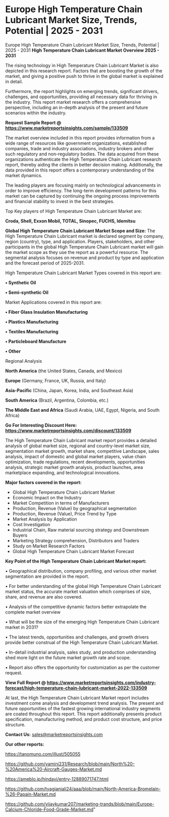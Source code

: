# Europe High Temperature Chain Lubricant Market Size, Trends, Potential | 2025 - 2031
 Europe High Temperature Chain Lubricant Market Size, Trends, Potential | 2025 - 2031
<Strong> High Temperature Chain Lubricant Market Overview 2025 - 2031</strong>

The rising technology in High Temperature Chain Lubricant Market is also depicted in this research report. Factors that are boosting the growth of the market, and giving a positive push to thrive in the global market is explained in detail.

Furthermore, the report highlights on emerging trends, significant drivers, challenges, and opportunities, providing all necessary data for thriving in the industry. This report market research offers a comprehensive perspective, including an in-depth analysis of the present and future scenarios within the industry.

<strong>Request Sample Report @ <a href=https://www.marketreportsinsights.com/sample/133509>https://www.marketreportsinsights.com/sample/133509</a></strong>

The market overview included in this report provides information from a wide range of resources like government organizations, established companies, trade and industry associations, industry brokers and other such regulatory and non-regulatory bodies. The data acquired from these organizations authenticate the High Temperature Chain Lubricant research report, thereby aiding the clients in better decision making. Additionally, the data provided in this report offers a contemporary understanding of the market dynamics.

The leading players are focusing mainly on technological advancements in order to improve efficiency. The long-term development patterns for this market can be captured by continuing the ongoing process improvements and financial stability to invest in the best strategies.

Top Key players of High Temperature Chain Lubricant Market are:

<strong>Croda, Shell, Exxon Mobil, TOTAL, Sinopec, FUCHS, Idemitsu</strong>

<strong><b>Global High Temperature Chain Lubricant Market Scope and Size:</b></strong>
The High Temperature Chain Lubricant market is declared segment by company, region (country), type, and application. Players, stakeholders, and other participants in the global High Temperature Chain Lubricant market will gain the market scope as they use the report as a powerful resource. The segmental analysis focuses on revenue and product by type and application and the forecast period of 2025-2031.

High Temperature Chain Lubricant Market Types covered in this report are:

<strong>• Synthetic Oil

• Semi-synthetic Oil</strong>

Market Applications covered in this report are:

<strong>• Fiber Glass Insulation Manufacturing

• Plastics Manufacturing

• Textiles Manufacturing

• Particleboard Manufacture

• Other</strong> 

Regional Analysis

<strong>North America</strong> (the United States, Canada, and Mexico)

<strong>Europe</strong> (Germany, France, UK, Russia, and Italy)

<strong>Asia-Pacific</strong> (China, Japan, Korea, India, and Southeast Asia)

<strong>South America</strong> (Brazil, Argentina, Colombia, etc.)

<strong>The Middle East and Africa</strong> (Saudi Arabia, UAE, Egypt, Nigeria, and South Africa)

<strong>Go For Interesting Discount Here: <a href=https://www.marketreportsinsights.com/discount/133509>https://www.marketreportsinsights.com/discount/133509</a></strong>

The High Temperature Chain Lubricant market report provides a detailed analysis of global market size, regional and country-level market size, segmentation market growth, market share, competitive Landscape, sales analysis, impact of domestic and global market players, value chain optimization, trade regulations, recent developments, opportunities analysis, strategic market growth analysis, product launches, area marketplace expanding, and technological innovations.

<strong><b>Major factors covered in the report:</b></strong>
<ul>
  <li>Global High Temperature Chain Lubricant Market </li>
  <li>Economic Impact on the Industry</li>
  <li>Market Competition in terms of Manufacturers</li>
  <li>Production, Revenue (Value) by geographical segmentation</li>
  <li>Production, Revenue (Value), Price Trend by Type</li>
  <li>Market Analysis by Application</li>
  <li>Cost Investigation</li>
  <li>Industrial Chain, Raw material sourcing strategy and Downstream Buyers</li>
  <li>Marketing Strategy comprehension, Distributors and Traders</li>
  <li>Study on Market Research Factors</li>
  <li>Global High Temperature Chain Lubricant Market Forecast</li>
</ul>

<strong><b>Key Point of the High Temperature Chain Lubricant Market report:</b></strong>

• Geographical distribution, company profiling, and various other market segmentation are provided in the report.

• For better understanding of the global High Temperature Chain Lubricant market status, the accurate market valuation which comprises of size, share, and revenue are also covered.

• Analysis of the competitive dynamic factors better extrapolate the complete market overview

• What will be the size of the emerging High Temperature Chain Lubricant market in 2031?

• The latest trends, opportunities and challenges, and growth drivers provide better construal of the High Temperature Chain Lubricant Market.

• In-detail industrial analysis, sales study, and production understanding shed more light on the future market growth rate and scope.

• Report also offers the opportunity for customization as per the customer request.

<strong><b>View Full Report @ <a href=https://www.marketreportsinsights.com/industry-forecast/high-temperature-chain-lubricant-market-2022-133509>https://www.marketreportsinsights.com/industry-forecast/high-temperature-chain-lubricant-market-2022-133509</a></b></strong>


At last, the High Temperature Chain Lubricant Market report includes investment come analysis and development trend analysis. The present and future opportunities of the fastest growing international industry segments are coated throughout this report. This report additionally presents product specification, manufacturing method, and product cost structure, and price structure.

<strong>Contact Us:</strong>
sales@marketreportsinsights.com

<strong>Our other reports:</strong>

<a href=https://tanomuno.com/illust/505055>https://tanomuno.com/illust/505055</a>

<a href=https://github.com/yamini231/Research/blob/main/North%20-%20America%20-Aircraft-Gauges-Market.md>https://github.com/yamini231/Research/blob/main/North%20-%20America%20-Aircraft-Gauges-Market.md</a>

<a href=https://ameblo.jp/hindavi/entry-12889071747.html>https://ameblo.jp/hindavi/entry-12889071747.html</a>

<a href=https://github.com/tyagianjali24/aaa/blob/main/North-America-Bromelain-%26-Papain-Market.md>https://github.com/tyagianjali24/aaa/blob/main/North-America-Bromelain-%26-Papain-Market.md</a>

<a href=https://github.com/vijaykumar207/marketing-trands/blob/main/Europe-Calcium-Chloride-Food-Grade-Market.md>https://github.com/vijaykumar207/marketing-trands/blob/main/Europe-Calcium-Chloride-Food-Grade-Market.md</a>"
